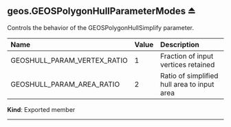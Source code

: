 <a name="exp_module_geos--geos.GEOSPolygonHullParameterModes"></a>

## geos.GEOSPolygonHullParameterModes ⏏
Controls the behavior of the GEOSPolygonHullSimplify parameter.

| Name             | Value     | Description |
| :--------------- | :----------  | :----------  |
| GEOSHULL_PARAM_VERTEX_RATIO   | 1         | Fraction of input vertices retained |
| GEOSHULL_PARAM_AREA_RATIO   | 2         | Ratio of simplified hull area to input area |

**Kind**: Exported member  

---
